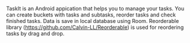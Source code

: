 TaskIt is an Android appication that helps you to manage your tasks. You can create buckets with tasks and subtasks, reorder tasks and check finished tasks.
Data is save in local database using Room. Reorderable library (https://github.com/Calvin-LL/Reorderable) is used for reordering tasks by drag and drop.
